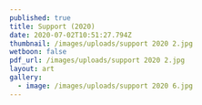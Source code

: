 ```yaml
---
published: true
title: Support (2020)
date: 2020-07-02T10:51:27.794Z
thumbnail: /images/uploads/support 2020 2.jpg
wetboon: false
pdf_url: /images/uploads/support 2020 2.jpg
layout: art
gallery:
  - image: /images/uploads/support 2020 6.jpg
---
```



